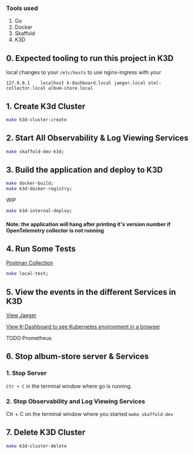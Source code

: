 ### Tools used

1. Go
2. Docker
3. Skaffold
4. K3D

## 0. Expected tooling to run this project in K3D

local changes to your `/etc/hosts` to use nginx-ingress with your  

```127.0.0.1	localhost k-dashboard.local jaeger.local otel-collector.local album-store.local```

## 1. Create K3d Cluster

```bash
make k3d-cluster-create
```

## 2. Start All Observability & Log Viewing Services
 
```bash
make skaffold-dev-k3d;
```

## 3. Build the application and deploy to K3D 

```bash
make docker-build;
make k3d-docker-registry;
```

WIP 

```bash
make k3d-internal-deploy;
```

#### Note: the application will hang after printing it's version number if  OpenTelemetry collector is not running

## 4. Run Some Tests

[Postman Collection](../test/Album-Store.postman_collection.json)

```bash
make local-test;
```

## 5. View the events in the different Services in K3D

[View Jaeger](http://jaeger.local:8070/search?limit=20&service=album-store)

[View K-Dashboard to see Kubernetes environment in a browser](http://k-dashboard:8070/)

TODO Prometheus 

## 6. Stop album-store server & Services  

### 1. Stop Server

`Ctr + C` in the terminal window where go is running. 

### 2. Stop Observability and Log Viewing Services

Ctr + C on the terminal window where you started `make skaffold-dev`

## 7. Delete K3D Cluster

```bash
make k3d-cluster-delete
```

